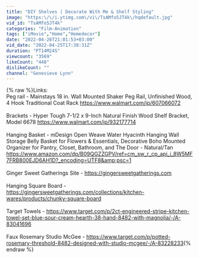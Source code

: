 ```yaml
---
title: "DIY Shelves | Decorate With Me & Shelf Styling"
image: "https:\/\/i.ytimg.com\/vi\/TsAMfo5JT4k\/hqdefault.jpg"
vid_id: "TsAMfo5JT4k"
categories: "Film-Animation"
tags: ["iMovie","Home","Homedecor"]
date: "2022-04-26T21:01:53+03:00"
vid_date: "2022-04-25T17:38:31Z"
duration: "PT14M24S"
viewcount: "3569"
likeCount: "448"
dislikeCount: ""
channel: "Genevieve Lynn"
---
```

{% raw %}Links:<br />Peg rail - Mainstays 18 in. Wall Mounted Shaker Peg Rail, Unfinished Wood, 4 Hook Traditional Coat Rack <a rel="nofollow" target="blank" href="https://www.walmart.com/ip/607066072">https://www.walmart.com/ip/607066072</a><br /><br />Brackets - Hyper Tough 7-1/2 x 9-Inch Natural Finish Wood Shelf Bracket, Model 6678 <a rel="nofollow" target="blank" href="https://www.walmart.com/ip/932177714">https://www.walmart.com/ip/932177714</a><br /><br />Hanging Basket - mDesign Open Weave Water Hyacinth Hanging Wall Storage Belly Basket for Flowers &amp; Essentials, Decorative Boho Mounted Organizer for Pantry, Closet, Bathroom, and The Door - Natural/Tan <a rel="nofollow" target="blank" href="https://www.amazon.com/dp/B09QGZZGPV/ref=cm_sw_r_cp_api_i_8W5MF7FRB800EJD6AH1D?_encoding=UTF8&amp;psc=1">https://www.amazon.com/dp/B09QGZZGPV/ref=cm_sw_r_cp_api_i_8W5MF7FRB800EJD6AH1D?_encoding=UTF8&amp;psc=1</a><br /><br />Ginger Sweet Gatherings Site - <a rel="nofollow" target="blank" href="https://gingersweetgatherings.com">https://gingersweetgatherings.com</a><br /><br />Hanging Square Board - <a rel="nofollow" target="blank" href="https://gingersweetgatherings.com/collections/kitchen-wares/products/chunky-square-board">https://gingersweetgatherings.com/collections/kitchen-wares/products/chunky-square-board</a><br /><br />Target Towels - <a rel="nofollow" target="blank" href="https://www.target.com/p/2ct-engineered-stripe-kitchen-towel-set-blue-sour-cream-hearth-38-hand-8482-with-magnolia/-/A-83041696">https://www.target.com/p/2ct-engineered-stripe-kitchen-towel-set-blue-sour-cream-hearth-38-hand-8482-with-magnolia/-/A-83041696</a><br /><br />Faux Rosemary Studio McGee - <a rel="nofollow" target="blank" href="https://www.target.com/p/potted-rosemary-threshold-8482-designed-with-studio-mcgee/-/A-83228233">https://www.target.com/p/potted-rosemary-threshold-8482-designed-with-studio-mcgee/-/A-83228233</a>{% endraw %}
